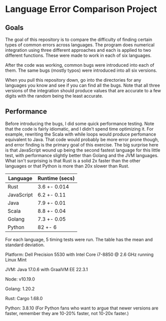 # Language Error Comparison Project

## Goals

The goal of this repository is to compare the difficulty of finding certain
types of common errors across languages. The program does numerical integration
using three different approaches and each is applied to two different functions.
These were made to work in each of six languages.

After the code was working, common bugs were introduced into each of them.
The same bugs (mostly typos) were introduced into all six versions.

When you pull this repository down, go into the directories for any languages
you know and see if you can find all the bugs. Note that all three versions of
the integration should produce values that are accurate to a few digits with
the random being the least accurate.

## Performance

Before introducing the bugs, I did some quick performance testing. Note that
the code is fairly idiomatic, and I didn't spend time optimizing it. For
example, rewriting the Scala with while loops would produce perfomance
equivalent to Java. That code would probably be more error prone though, and
error finding is the primary goal of this exercise. The big surprise here is
that JavaScript wound up being the second fastest language for this little
test, with performance slightly better than Golang and the JVM languages.
What isn't surprising is that Rust is a solid 2x faster than the other languages
or that Python is more than 20x slower than Rust.

| Language   | Runtime (secs) |
| ---------- | ------- |
| Rust       | 3.6 +- 0.014 |
| JavaScript | 6.2 +- 0.11 |
| Java       | 7.9 +- 0.01 |
| Scala      | 8.8 +- 0.04 |
| Golang     | 7.3 +- 0.05 |
| Python     | 82 +- 6 |

For each language, 5 timing tests were run. The table has the mean and standard deviation.

Platform: Dell Precision 5530 with Intel Core i7-8850 @ 2.6 GHz running Linux Mint

JVM: Java 17.0.6 with GraalVM EE 22.3.1

Node: v10.19.0

Golang: 1.20.2

Rust: Cargo 1.68.0

Python: 3.8.10 (For Python fans who want to argue that newer versions are faster, remember they are 10-20% faster, not 10-20x faster.)
